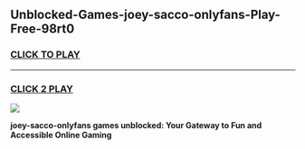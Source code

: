 
## Unblocked-Games-joey-sacco-onlyfans-Play-Free-98rt0
<h3>
<a href="https://premium76.site?title=joey-sacco-onlyfans&ref=18A">CLICK TO PLAY</a></h3>
<hr>

<h3>
<a href="https://premium76.site?title=joey-sacco-onlyfans&ref=18A">CLICK 2 PLAY</a>
  
</h3>

<a href="https://premium76.site?title=joey-sacco-onlyfans&ref=18A"><img src="https://clearcache.store/games.png"></a>


**joey-sacco-onlyfans games unblocked: Your Gateway to Fun and Accessible Online Gaming**
